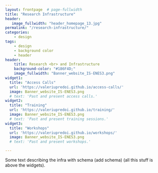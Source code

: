 ```yaml
---
layout: frontpage  # page-fullwidth
title: "Research Infrastructure"
header:
   image_fullwidth: "header_homepage_13.jpg"
permalink: "/research-infrastructure/"
categories:
    - design
tags:
    - design
    - background color
    - header
header:
    title: Research <br> and Infrastructure
    background-color: "#186F4D;"
    image_fullwidth: "Banner_website_IS-ENES3.png"
widget1:
  title: "Access Calls"
  url: 'https://valeriupredoi.github.io/access-calls/'
  image: Banner_website_IS-ENES3.png
  # text: 'Past and present access calls.'
widget2:
  title: "Training"
  url: 'https://valeriupredoi.github.io/training/'
  image: Banner_website_IS-ENES3.png
  # text: 'Past and present training sessions.'
widget3:
  title: "Workshops"
  url: 'https://valeriupredoi.github.io/workshops/'
  image: Banner_website_IS-ENES3.png
  # text: 'Past and present workshops.'

---
```


Some text describing the infra with schema (add schema) (all this stuff is
above the widgets).
